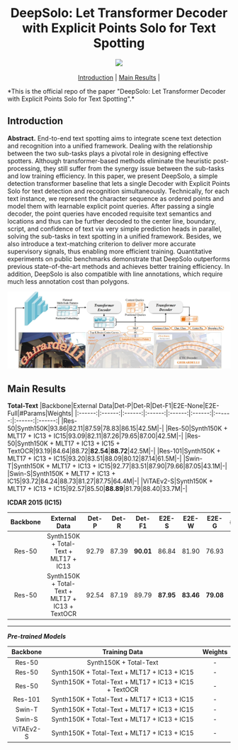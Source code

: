 <h1 align="center">DeepSolo: Let Transformer Decoder with Explicit Points Solo for Text Spotting</h1> 

<p align="center">
<a href="https://arxiv.org/pdf/2211.10772.pdf"><img src="https://img.shields.io/badge/arXiv-Paper-<color>"></a>
</p>

<p align="center">
  <a href="#Introduction">Introduction</a> |
  <a href="#Main Results">Main Results</a> |
</p >
*This is the official repo of the paper "DeepSolo: Let Transformer Decoder with Explicit Points Solo for Text Spotting".*

## Introduction

**Abstract.** End-to-end text spotting aims to integrate scene text detection and recognition into a unified framework. Dealing with the relationship between the two sub-tasks plays a pivotal role in designing effective spotters. Although transformer-based methods eliminate the heuristic post-processing, they still suffer from the synergy issue between the sub-tasks and low training efficiency. In this paper, we present DeepSolo, a simple detection transformer baseline that lets a single Decoder with Explicit Points Solo for text detection and recognition simultaneously. Technically, for each text instance, we represent the character sequence as ordered points and model them with learnable explicit point queries. After passing a single decoder, the point queries have encoded requisite text semantics and locations and thus can be further decoded to the center line, boundary, script, and confidence of text via very simple prediction heads in parallel, solving the sub-tasks in text spotting in a unified framework. Besides, we also introduce a text-matching criterion to deliver more accurate supervisory signals, thus enabling more efficient training. Quantitative experiments on public benchmarks demonstrate that DeepSolo outperforms previous state-of-the-art methods and achieves better training efficiency. In addition, DeepSolo is also compatible with line annotations, which require much less annotation cost than polygons.

<img src="./figs/DeepSolo.jpg" alt="image" style="zoom:50%;" />

## Main Results

**Total-Text**
|Backbone|External Data|Det-P|Det-R|Det-F1|E2E-None|E2E-Full|#Params|Weights|
|:------:|:------:|:------:|:------:|:------:|:------:|:------:|:------:|:------:|
|Res-50|Synth150K|93.86|82.11|87.59|78.83|86.15|42.5M|-|
|Res-50|Synth150K + MLT17 + IC13 + IC15|93.09|82.11|87.26|79.65|87.00|42.5M|-|
|Res-50|Synth150K + MLT17 + IC13 + IC15 + TextOCR|93.19|84.64|88.72|**82.54**|**88.72**|42.5M|-|
|Res-101|Synth150K + MLT17 + IC13 + IC15|93.20|83.51|88.09|80.12|87.14|61.5M|-|
|Swin-T|Synth150K + MLT17 + IC13 + IC15|92.77|83.51|87.90|79.66|87.05|43.1M|-|
|Swin-S|Synth150K + MLT17 + IC13 + IC15|93.72|84.24|88.73|81.27|87.75|64.4M|-|
|ViTAEv2-S|Synth150K + MLT17 + IC13 + IC15|92.57|85.50|**88.89**|81.79|88.40|33.7M|-|

**ICDAR 2015 (IC15)**

|Backbone|External Data|Det-P|Det-R|Det-F1|E2E-S|E2E-W|E2E-G|#Params|Weights|
|:------:|:------:|:------:|:------:|:------:|:------:|:------:|:------:|:------:|:------:|
|Res-50|Synth150K + Total-Text + MLT17 + IC13|92.79|87.39|**90.01**|86.84|81.90|76.93|42.5M|-|
|Res-50|Synth150K + Total-Text + MLT17 + IC13 + TextOCR|92.54|87.19|89.79|**87.95**|**83.46**|**79.08**|42.5M|-|

***

***Pre-trained Models***

|Backbone|Training Data|Weights|
|:------:|:------:|:------:|
|Res-50|Synth150K + Total-Text|-|
|Res-50|Synth150K + Total-Text + MLT17 + IC13 + IC15|-|
|Res-50|Synth150K + Total-Text + MLT17 + IC13 + IC15 + TextOCR|-|
|Res-101|Synth150K + Total-Text + MLT17 + IC13 + IC15|-|
|Swin-T|Synth150K + Total-Text + MLT17 + IC13 + IC15|-|
|Swin-S|Synth150K + Total-Text + MLT17 + IC13 + IC15|-|
|ViTAEv2-S|Synth150K + Total-Text + MLT17 + IC13 + IC15|-|
